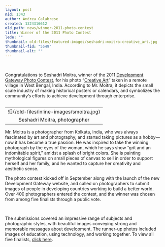 ```yaml
---
layout: post
nid: 1343
author: Andrea Calabrese
created: 1324316612
old_path: news/winner-2011-photo-contest
title: Winner of the 2011 Photo Contest
lede: ""
thumbnail: old-files/featured-images/seshadri-moitra-creative_art.jpg
thumbnail-fid: "5549"
thumbnail-alt: ""
---
```


 

Congratulations to Seshadri Moitra, winner of the 2011 [Development Gateway Photo Contest](/news/photo-contest "Photo-Contest"), for his photo “[Creative Art](/news/photo-contest/2011-photo-contest-finalists "Photo-Contest 2011 Finalists")” taken in a remote village in West Bengal, India. According to Mr. Moitra, it depicts the small scale industry of making historical posters or calendars, and symbolizes the community’s efforts to achieve development through enterprise.

<table align="left" border="0"><tbody><tr><td>![](/old-files/inline-images/smoitra.jpg)</td></tr><tr><td style="text-align:center;">Seshadri Moitra, photographer</td></tr></tbody></table>

Mr. Moitra is a photographer from Kolkata, India, who was always fascinated by art and photography, and started taking pictures as a hobby—now it has become a true passion. He was inspired to take the winning photograph by the eyes of the woman, which he says show “grit and an indomitable spirit,” amidst a splash of bright colors. She is painting mythological figures on small pieces of canvas to sell in order to support herself and her family, and he wanted to capture her creativity and aesthetic sense.

The photo contest kicked off in September along with the launch of the new Development Gateway website, and called on photographers to submit images of people in developing countries working to build a better world. Over 400 photographers entered the contest, and the winner was chosen from among five finalists through a public vote.

  

The submissions covered an impressive range of subjects and photographic styles, with beautiful images conveying strong and memorable messages about development. The runner-up photos included images of education, using technology, and working together. To view all five finalists, [click here](/news/photo-contest/2011-photo-contest-finalists "Photo-Contest 2011 Finalists").

 
